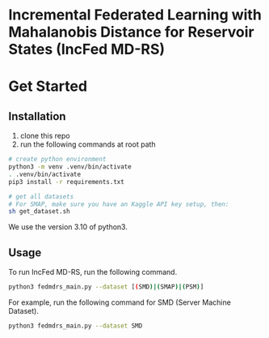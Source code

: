 # Incremental Federated Learning with Mahalanobis Distance for Reservoir States (IncFed MD-RS)

# Get Started

## Installation

1. clone this repo
2. run the following commands at root path

```sh
# create python environment
python3 -m venv .venv/bin/activate
. .venv/bin/activate
pip3 install -r requirements.txt

# get all datasets
# For SMAP, make sure you have an Kaggle API key setup, then:
sh get_dataset.sh
```

We use the version 3.10 of python3.

## Usage

To run IncFed MD-RS, run the following command.

```sh
python3 fedmdrs_main.py --dataset [(SMD)|(SMAP)|(PSM)]
```

For example, run the following command for SMD (Server Machine Dataset).

```sh
python3 fedmdrs_main.py --dataset SMD
```
